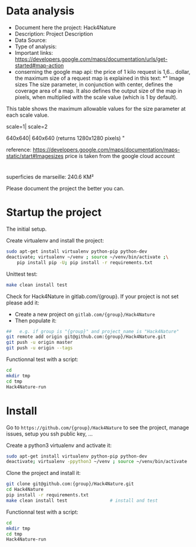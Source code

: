 # Data analysis
- Document here the project: Hack4Nature
- Description: Project Description
- Data Source:
- Type of analysis:
- Important links: https://developers.google.com/maps/documentation/urls/get-started#map-action
- conserning the google map api: the price of 1 kilo request is 1,6... dollar, the maximum size of a request map is explained in this text:
*" Image sizes
The size parameter, in conjunction with center, defines the coverage area of a map. It also defines the output size of the map in pixels, when multiplied with the scale value (which is 1 by default).

This table shows the maximum allowable values for the size parameter at each scale value.

scale=1|	scale=2

640x640|	640x640 (returns 1280x1280 pixels)
"

reference: https://developers.google.com/maps/documentation/maps-static/start#Imagesizes
price is taken from the google cloud account




#
superficies de marseille: 240.6 KM²


Please document the project the better you can.

# Startup the project

The initial setup.

Create virtualenv and install the project:
```bash
sudo apt-get install virtualenv python-pip python-dev
deactivate; virtualenv ~/venv ; source ~/venv/bin/activate ;\
    pip install pip -U; pip install -r requirements.txt
```

Unittest test:
```bash
make clean install test
```

Check for Hack4Nature in gitlab.com/{group}.
If your project is not set please add it:

- Create a new project on `gitlab.com/{group}/Hack4Nature`
- Then populate it:

```bash
##   e.g. if group is "{group}" and project_name is "Hack4Nature"
git remote add origin git@github.com:{group}/Hack4Nature.git
git push -u origin master
git push -u origin --tags
```

Functionnal test with a script:

```bash
cd
mkdir tmp
cd tmp
Hack4Nature-run
```

# Install

Go to `https://github.com/{group}/Hack4Nature` to see the project, manage issues,
setup you ssh public key, ...

Create a python3 virtualenv and activate it:

```bash
sudo apt-get install virtualenv python-pip python-dev
deactivate; virtualenv -ppython3 ~/venv ; source ~/venv/bin/activate
```

Clone the project and install it:

```bash
git clone git@github.com:{group}/Hack4Nature.git
cd Hack4Nature
pip install -r requirements.txt
make clean install test                # install and test
```
Functionnal test with a script:

```bash
cd
mkdir tmp
cd tmp
Hack4Nature-run
```
